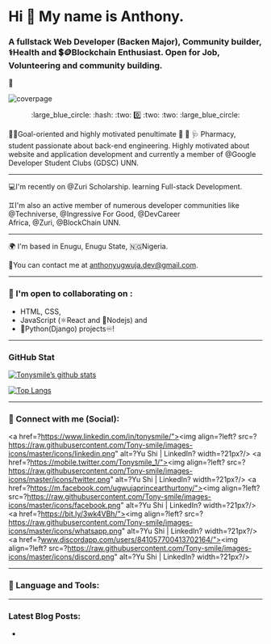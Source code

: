# Hi 👋  My name is Anthony.

### A fullstack Web Developer (Backen Major), Community builder,    :medical_symbol:Health and :heavy_dollar_sign::coin:Blockchain Enthusiast. Open for Job, Volunteering and community building.
📌

![coverpage](https://raw.githubusercontent.com/Tony-smile/portfolio/master/images/twittercoverpage.png "coverpage")

<p align="center">:large_blue_circle:   :hash:  :two:  0️⃣   :two: :two: :large_blue_circle: </p>

<!--
**Tony-smile/Tony-smile** is a ✨ _special_ ✨ repository because its `README.md` (this file) appears on your GitHub profile.

Here are some ideas to get you started:

- 🔭 I’m currently working on ...
- 🌱 I’m currently learning ...
- 👯 I’m looking to collaborate on ...
- 🤔 I’m looking for help with ...
- 💬 Ask me about ...
- 📫 How to reach me: ...
- 😄 Pronouns: ...
- ⚡ Fun fact: ...
-->
:dart::traffic_light:Goal-oriented and highly motivated penultimate 💊 💉  :stethoscope: Pharmacy, student passionate about back-end engineering. Highly motivated about website and application development and currently a member of @Google Developer Student Clubs (GDSC) UNN.
***
 💻I'm  recently on @Zuri Scholarship. learning Full-stack Development.

 :gemini:I'm also an active member of numerous developer communities like @Techniverse, @Ingressive For Good, @DevCareer Africa, @Zuri, @BlockChain UNN.
***
🌍 I'm based in Enugu, Enugu State,     :nigeria:Nigeria.

📧You can contact me at anthonyugwuja.dev@gmail.com.
***
### :handshake: I'm open to collaborating on :
* HTML, CSS, 
* JavaScript (:atom_symbol:React and :blue_heart:Nodejs) and 
* :yellow_heart:Python(Django) projects:infinity:!
***
### GitHub Stat
[![Tonysmile’s github stats](https://github-readme-stats.vercel.app/api?username=Tony-smiletheme=dark)](https://github.com/Tony-smile)

[![Top Langs](https://github-readme-stats.vercel.app/api/top-langs/?username=Tony-smile&layout=compacttheme=dark)](https://github.com/Tony-smile)
***
### 🤝 Connect with me (Social):
<a href=?https://www.linkedin.com/in/tonysmile/"><img align=?left? src=?https://raw.githubusercontent.com/Tony-smile/images-icons/master/icons/linkedin.png" alt=?Yu Shi | LinkedIn? width=?21px?/></a>
<a href=?https://mobile.twitter.com/Tonysmile_1/"><img align=?left? src=?https://raw.githubusercontent.com/Tony-smile/images-icons/master/icons/twitter.png" alt=?Yu Shi | LinkedIn? width=?21px?/></a>
<a href=?https://m.facebook.com/ugwujaprincearthurtony/"><img align=?left? src=?https://raw.githubusercontent.com/Tony-smile/images-icons/master/icons/facebook.png" alt=?Yu Shi | LinkedIn? width=?21px?/></a>
<a href=?https://bit.ly/3wk4VBh/"><img align=?left? src=?https://raw.githubusercontent.com/Tony-smile/images-icons/master/icons/whatsapp.png" alt=?Yu Shi | LinkedIn? width=?21px?/></a>
<a href=?www.discordapp.com/users/841057700413702164/"><img align=?left? src=?https://raw.githubusercontent.com/Tony-smile/images-icons/master/icons/discord.png" alt=?Yu Shi | LinkedIn? width=?21px?/></a>
***
### 🧰 Language and Tools:

***
### Latest Blog Posts:
* 